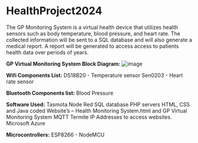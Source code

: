 # HealthProject2024
The GP Monitoring System is a virtual health device that utilizes health sensors such as body temperature, blood pressure, and heart rate. The collected information will be sent to a SQL database and will also generate a medical report. A report will be generated  to access access to patients health data over periods of  years.

**GP Virtual Monitoring System Block Diagram:**
![image](https://github.com/MMemon2003/HealthProject2024/assets/146339735/49ef81ae-71f8-442e-9e76-ac8e793823e2)


**Wifi Components List:**
DS18B20 - Temperature sensor 
Sen0203 - Heart rate sensor 

**Bluetooth Components list:**
Blood Pressure 

**Software Used:**
Tasmota 
Node Red
SQL database
PHP servers
HTML, CSS and Java coded Website’s – Health Monitoring System.html and GP Virtual Monitoring System
MQTT
Termite 
IP Addresses to access websites. 
Microsoft Azure

**Microcontrollers:**
ESP8266 - NodeMCU




